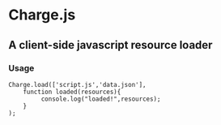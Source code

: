 Charge.js
=========

A client-side javascript resource loader
----------------------------------------

### Usage

    Charge.load(['script.js','data.json'],
        function loaded(resources){
             console.log("loaded!",resources);
        }
    );
